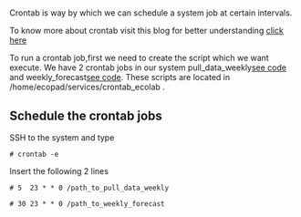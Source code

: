 # 
Crontab is way by which we can schedule a system job at certain intervals.

To know more about crontab visit this blog for better understanding [click here](http://www.thegeekstuff.com/2011/07/cron-every-5-minutes/?utm_source=feedburner&utm_medium=feed&utm_campaign=Feed%3A+TheGeekStuff+(The+Geek+Stuff)) 


To run a crontab job,first we need to create the script which we want execute. We have 2 crontab jobs in our system pull_data_weekly[see code](https://github.com/ou-ecolab/crontab/blob/master/pull_data_weekly) and weekly_forecast[see code](https://github.com/ou-ecolab/crontab/blob/master/weekly_forecast). These scripts are located in /home/ecopad/services/crontab_ecolab . 


Schedule the crontab jobs
-----------------------------

SSH to the system and type

`# crontab -e`

Insert the following 2 lines

`# 5  23 * * 0 /path_to_pull_data_weekly `

`# 30 23 * * 0 /path_to_weekly_forecast `
